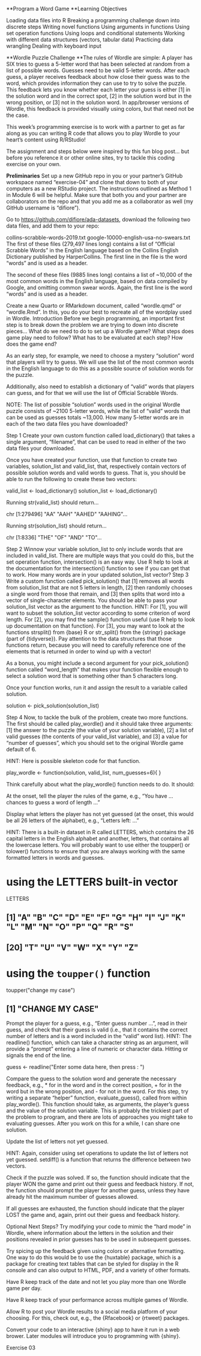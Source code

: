 **Program a Word Game
**Learning Objectives

Loading data files into R
Breaking a programming challenge down into discrete steps
Writing novel functions
Using arguments in functions
Using set operation functions
Using loops and conditional statements
Working with different data structures (vectors, tabular data)
Practicing data wrangling
Dealing with keyboard input

**Wordle Puzzle Challenge
**The rules of Wordle are simple: A player has SIX tries to guess a 5-letter word that has been selected at random from a list of possible words. Guesses need to be valid 5-letter words. After each guess, a player receives feedback about how close their guess was to the word, which provides information they can use to try to solve the puzzle. This feedback lets you know whether each letter your guess is either [1] in the solution word and in the correct spot, [2] in the solution word but in the wrong position, or [3] not in the solution word. In app/browser versions of Wordle, this feedback is provided visually using colors, but that need not be the case.

This week’s programming exercise is to work with a partner to get as far along as you can writing R code that allows you to play Wordle to your heart’s content using R/RStudio!

The assignment and steps below were inspired by this fun blog post… but before you reference it or other online sites, try to tackle this coding exercise on your own.

**Preliminaries**
Set up a new GitHub repo in you or your partner’s GitHub workspace named “exercise-04” and clone that down to both of your computers as a new RStudio project. The instructions outlined as Method 1 in Module 6 will be helpful. Make sure that both you and your partner are collaborators on the repo and that you add me as a collaborator as well (my GitHub username is “difiore”).

Go to https://github.com/difiore/ada-datasets, download the following two data files, and add them to your repo:

collins-scrabble-words-2019.txt
google-10000-english-usa-no-swears.txt
The first of these files (279,497 lines long) contains a list of “Official Scrabble Words” in the English language based on the Collins English Dictionary published by HarperCollins. The first line in the file is the word “words” and is used as a header.

The second of these files (9885 lines long) contains a list of ~10,000 of the most common words in the English language, based on data compiled by Google, and omitting common swear words. Again, the first line is the word “words” and is used as a header.

Create a new Quarto or RMarkdown document, called “wordle.qmd” or “wordle.Rmd”. In this, you do your best to recreate all of the wordplay used in Wordle.
Introduction
Before we begin programming, an important first step is to break down the problem we are trying to down into discrete pieces… What do we need to do to set up a Wordle game? What steps does game play need to follow? What has to be evaluated at each step? How does the game end?

As an early step, for example, we need to choose a mystery “solution” word that players will try to guess. We will use the list of the most common words in the English language to do this as a possible source of solution words for the puzzle.

Additionally, also need to establish a dictionary of “valid” words that players can guess, and for that we will use the list of Official Scrabble Words.

NOTE: The list of possible “solution” words used in the original Wordle puzzle consists of ~2100 5-letter words, while the list of “valid” words that can be used as guesses totals ~13,000. How many 5-letter words are in each of the two data files you have downloaded?

Step 1
Create your own custom function called load_dictionary() that takes a single argument, “filename”, that can be used to read in either of the two data files your downloaded.

Once you have created your function, use that function to create two variables, solution_list and valid_list, that, respectively contain vectors of possible solution words and valid words to guess. That is, you should be able to run the following to create these two vectors:

valid_list <- load_dictionary(<filename here>)
solution_list <- load_dictionary(<filename here>)

Running str(valid_list) should return…

chr [1:279496] "AA" "AAH" "AAHED" "AAHING"...

Running str(solution_list) should return…

chr [1:8336] "THE" "OF" "AND" "TO"...

Step 2
Winnow your variable solution_list to only include words that are included in valid_list. There are multiple ways that you could do this, but the set operation function, intersection() is an easy way. Use R help to look at the documentation for the intersection() function to see if you can get that to work. How many words are in your updated solution_list vector?
Step 3
Write a custom function called pick_solution() that [1] removes all words from solution_list that are not 5 letters in length, [2] then randomly chooses a single word from those that remain, and [3] then splits that word into a vector of single-character elements. You should be able to pass your solution_list vector as the argument to the function.
HINT: For [1], you will want to subset the solution_list vector according to some criterion of word length. For [2], you may find the sample() function useful (use R help to look up documentation on that function). For [3], you may want to look at the functions strsplit() from {base} R or str_split() from the {stringr} package (part of {tidyverse}). Pay attention to the data structures that those functions return, because you will need to carefully reference one of the elements that is returned in order to wind up with a vector!

As a bonus, you might include a second argument for your pick_solution() function called “word_length” that makes your function flexible enough to select a solution word that is something other than 5 characters long.

Once your function works, run it and assign the result to a variable called solution.

solution <- pick_solution(solution_list)

Step 4
Now, to tackle the bulk of the problem, create two more functions. The first should be called play_wordle() and it should take three arguments: [1] the answer to the puzzle (the value of your solution variable), [2] a list of valid guesses (the contents of your valid_list variable), and [3] a value for “number of guesses”, which you should set to the original Wordle game default of 6.

HINT: Here is possible skeleton code for that function.

play_wordle <- function(solution, valid_list, num_guesses=6){
      <function code here>
    }

Think carefully about what the play_wordle() function needs to do. It should:

At the onset, tell the player the rules of the game, e.g., “You have … chances to guess a word of length …”

Display what letters the player has not yet guessed (at the onset, this would be all 26 letters of the alphabet), e.g., “Letters left: …”

HINT: There is a built-in dataset in R called LETTERS, which contains the 26 capital letters in the English alphabet and another, letters, that contains all the lowercase letters. You will probably want to use either the toupper() or tolower() functions to ensure that you are always working with the same formatted letters in words and guesses.

# using the LETTERS built-in vector
LETTERS

##  [1] "A" "B" "C" "D" "E" "F" "G" "H" "I" "J" "K" "L" "M" "N" "O" "P" "Q" "R" "S"
## [20] "T" "U" "V" "W" "X" "Y" "Z"
# using the `toupper()` function
toupper("change my case")

## [1] "CHANGE MY CASE"
Prompt the player for a guess, e.g., “Enter guess number …”, read in their guess, and check that their guess is valid (i.e., that it contains the correct number of letters and is a word included in the “valid” word list).
HINT: The readline() function, which can take a character string as an argument, will provide a “prompt” entering a line of numeric or character data. Hitting <enter> or <return> signals the end of the line.

guess <- readline("Enter some data here, then press <enter>: ")

Compare the guess to the solution word and generate the necessary feedback, e.g., * for in the word and in the correct position, + for in the word but in the wrong position, and - for not in the word. For this step, try writing a separate “helper” function, evaluate_guess(), called from within play_wordle(). This function should take, as arguments, the player’s guess and the value of the solution variable. This is probably the trickiest part of the problem to program, and there are lots of approaches you might take to evaluating guesses. After you work on this for a while, I can share one solution.

Update the list of letters not yet guessed.

HINT: Again, consider using set operations to update the list of letters not yet guessed. setdiff() is a function that returns the difference between two vectors.

Check if the puzzle was solved. If so, the function should indicate that the player WON the game and print out their guess and feedback history. If not, the function should prompt the player for another guess, unless they have already hit the maximum number of guesses allowed.

If all guesses are exhausted, the function should indicate that the player LOST the game and, again, print out their guess and feedback history.

Optional Next Steps?
Try modifying your code to mimic the “hard mode” in Wordle, where information about the letters in the solution and their positions revealed in prior guesses has to be used in subsequent guesses.

Try spicing up the feedback given using colors or alternative formatting. One way to do this would be to use the {huxtable} package, which is a package for creating text tables that can be styled for display in the R console and can also output to HTML, PDF, and a variety of other formats.

Have R keep track of the date and not let you play more than one Wordle game per day.

Have R keep track of your performance across multiple games of Wordle.

Allow R to post your Wordle results to a social media platform of your choosing. For this, check out, e.g., the {Rfacebook} or {rtweet} packages.

Convert your code to an interactive {shiny} app to have it run in a web brower. Later modules will introduce you to programming with {shiny}.

Exercise 03
